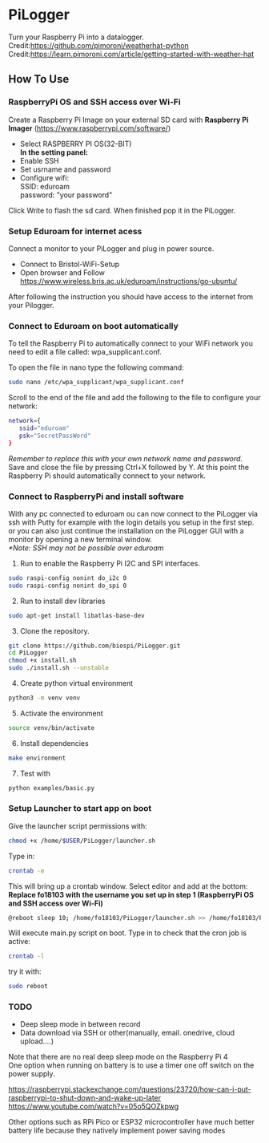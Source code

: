 # PiLogger
Turn your Raspberry Pi into a datalogger. <br>
Credit:https://github.com/pimoroni/weatherhat-python <br>
Credit:https://learn.pimoroni.com/article/getting-started-with-weather-hat

## How To Use

### RaspberryPi OS and SSH access over Wi-Fi

Create a Raspberry Pi Image on your external SD card with **Raspberry Pi Imager** (https://www.raspberrypi.com/software/) <br>

* Select RASPBERRY PI OS(32-BIT)
<br>**In the setting panel:** 
* Enable SSH
* Set usrname and password
* Configure wifi: <br>SSID: eduroam<br>password: "your password" 

Click Write to flash the sd card. When finished pop it in the PiLogger.

### Setup Eduroam for internet acess
Connect a monitor to your PiLogger and plug in power source.
* Connect to Bristol-WiFi-Setup
* Open browser and Follow https://www.wireless.bris.ac.uk/eduroam/instructions/go-ubuntu/

After following the instruction you should have access to the internet from your Pilogger.

### Connect to Eduroam on boot automatically
To tell the Raspberry Pi to automatically connect to your WiFi network you need to edit a file called: wpa_supplicant.conf.

To open the file in nano type the following command:
```bash
sudo nano /etc/wpa_supplicant/wpa_supplicant.conf
```

Scroll to the end of the file and add the following to the file to configure your network:
```bash
network={
   ssid="eduroam"
   psk="SecretPassWord"
}
```
_Remember to replace this with your own network name and password._
Save and close the file by pressing Ctrl+X followed by Y. At this point the Raspberry Pi should automatically connect to your network.
   
### Connect to RaspberryPi and install software
With any pc connected to eduroam ou can now connect to the PiLogger via ssh with Putty for example with the login details you setup in the first step.<br>
or you can also just continue the installation on the PiLogger GUI with a monitor by opening a new terminal window. 
<br>_*Note: SSH may not be possible over eduroam_


1) Run to enable the Raspberry Pi I2C and SPI interfaces.
```bash
sudo raspi-config nonint do_i2c 0
sudo raspi-config nonint do_spi 0
```

2) Run to install dev libraries
```bash
sudo apt-get install libatlas-base-dev
```

3) Clone the repository.
```bash
git clone https://github.com/biospi/PiLogger.git
cd PiLogger
chmod +x install.sh
sudo ./install.sh --unstable
```

4) Create python virtual environment 
```bash
python3 -m venv venv
```
5) Activate the environment
```bash
source venv/bin/activate
```
6) Install dependencies 
```bash
make environment
```

7) Test with 
```bash
python examples/basic.py
```

### Setup Launcher to start app on boot

Give the launcher script permissions with:
```bash
chmod +x /home/$USER/PiLogger/launcher.sh
```
Type in:
```bash
crontab -e
```
This will bring up a crontab window.
Select editor and add at the bottom:
<br>
**Replace fo18103 with the username you set up in step 1 (RaspberryPi OS and SSH access over Wi-Fi)** 
```bash
@reboot sleep 10; /home/fo18103/PiLogger/launcher.sh >> /home/fo18103/PiLogger/cronlog.txt 2>&1
```
Will execute main.py script on boot.
Type in to check that the cron job is active:
```bash
crontab -l
```

try it with:
```bash
sudo reboot
```

### TODO
* Deep sleep mode in between record
* Data download via SSH or other(manually, email. onedrive, cloud upload....)

Note that there are no real deep sleep mode on the Raspberry Pi 4
<br>
One option when running on battery is to use a timer one off switch on the power supply.

https://raspberrypi.stackexchange.com/questions/23720/how-can-i-put-raspberrypi-to-shut-down-and-wake-up-later
https://www.youtube.com/watch?v=05o5QOZkpwg

Other options such as RPi Pico or ESP32 microcontroller have much better battery life because they natively implement power saving modes
